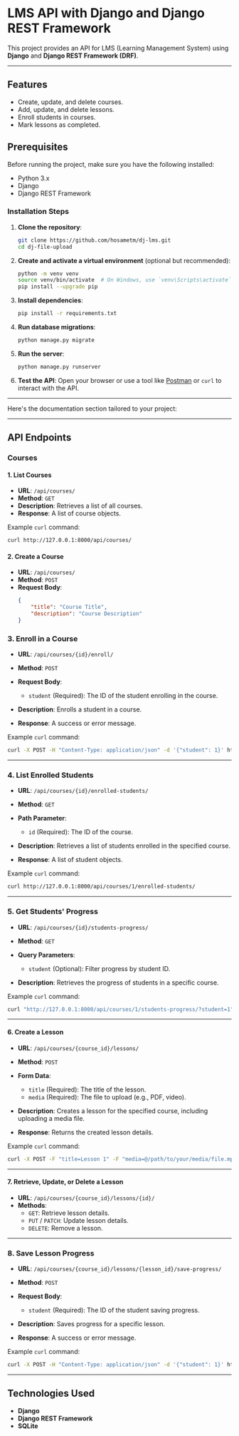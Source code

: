 # LMS API with Django and Django REST Framework

This project provides an API for LMS (Learning Management System) using **Django** and **Django REST Framework (DRF)**.

---
## Features
- Create, update, and delete courses.
- Add, update, and delete lessons.
- Enroll students in courses.
- Mark lessons as completed.
## Prerequisites
Before running the project, make sure you have the following installed:
- Python 3.x
- Django
- Django REST Framework

### Installation Steps

1. **Clone the repository**:
   ```bash
   git clone https://github.com/hosametm/dj-lms.git
   cd dj-file-upload
   ```

2. **Create and activate a virtual environment** (optional but recommended):
   ```bash
   python -m venv venv
   source venv/bin/activate  # On Windows, use `venv\Scripts\activate`
   pip install --upgrade pip
   ```

3. **Install dependencies**:
   ```bash
   pip install -r requirements.txt
   ```

4. **Run database migrations**:
   ```bash
   python manage.py migrate
   ```

5. **Run the server**:
   ```bash
   python manage.py runserver
   ```

6. **Test the API**: Open your browser or use a tool like [Postman](https://www.postman.com/) or `curl` to interact with the API.

---
Here's the documentation section tailored to your project:

---

## **API Endpoints**

### **Courses**
#### **1. List Courses**
- **URL**: `/api/courses/`
- **Method**: `GET`
- **Description**: Retrieves a list of all courses.
- **Response**: A list of course objects.

Example `curl` command:
```bash
curl http://127.0.0.1:8000/api/courses/
```

#### **2. Create a Course**
- **URL**: `/api/courses/`
- **Method**: `POST`
- **Request Body**:
  ```json
  {
      "title": "Course Title",
      "description": "Course Description"
  }
  ```

### **3. Enroll in a Course**
- **URL**: `/api/courses/{id}/enroll/`
- **Method**: `POST`
- **Request Body**:
  - `student` (Required): The ID of the student enrolling in the course.
  
- **Description**: Enrolls a student in a course.
- **Response**: A success or error message.

Example `curl` command:
```bash
curl -X POST -H "Content-Type: application/json" -d '{"student": 1}' http://127.0.0.1:8000/api/courses/1/enroll/
```

---

### **4. List Enrolled Students**
- **URL**: `/api/courses/{id}/enrolled-students/`
- **Method**: `GET`
- **Path Parameter**:
  - `id` (Required): The ID of the course.

- **Description**: Retrieves a list of students enrolled in the specified course.
- **Response**: A list of student objects.

Example `curl` command:
```bash
curl http://127.0.0.1:8000/api/courses/1/enrolled-students/
```

---

### **5. Get Students' Progress**
- **URL**: `/api/courses/{id}/students-progress/`
- **Method**: `GET`
- **Query Parameters**:
  - `student` (Optional): Filter progress by student ID.

- **Description**: Retrieves the progress of students in a specific course.

Example `curl` command:
```bash
curl "http://127.0.0.1:8000/api/courses/1/students-progress/?student=1"
```

---




#### **6. Create a Lesson**
- **URL**: `/api/courses/{course_id}/lessons/`
- **Method**: `POST`
- **Form Data**:
  - `title` (Required): The title of the lesson.
  - `media` (Required): The file to upload (e.g., PDF, video).

- **Description**: Creates a lesson for the specified course, including uploading a media file.
- **Response**: Returns the created lesson details.

Example `curl` command:
```bash
curl -X POST -F "title=Lesson 1" -F "media=@/path/to/your/media/file.mp4" http://127.0.0.1:8000/api/courses/1/lessons/
```

---

#### **7. Retrieve, Update, or Delete a Lesson**
- **URL**: `/api/courses/{course_id}/lessons/{id}/`
- **Methods**:
  - `GET`: Retrieve lesson details.
  - `PUT` / `PATCH`: Update lesson details.
  - `DELETE`: Remove a lesson.

---

### **8. Save Lesson Progress**
- **URL**: `/api/courses/{course_id}/lessons/{lesson_id}/save-progress/`
- **Method**: `POST`
- **Request Body**:
  - `student` (Required): The ID of the student saving progress.

- **Description**: Saves progress for a specific lesson.
- **Response**: A success or error message.

Example `curl` command:
```bash
curl -X POST -H "Content-Type: application/json" -d '{"student": 1}' http://127.0.0.1:8000/api/courses/1/lessons/2/save-progress/
```

--- 
## Technologies Used

- **Django**
- **Django REST Framework**
- **SQLite**

